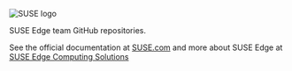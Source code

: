 ![SUSE logo](https://www.suse.com/assets/img/suse-black-logo-green.svg)

SUSE Edge team GitHub repositories.

See the official documentation at [SUSE.com](https://documentation.suse.com/suse-edge/) and more about SUSE Edge at [SUSE Edge Computing Solutions](https://www.suse.com/solutions/edge-computing/)
